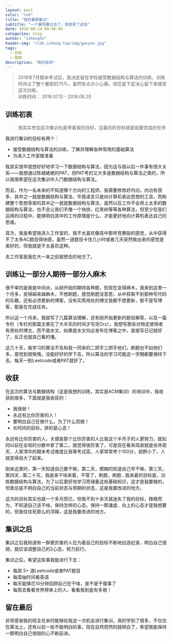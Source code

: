 ```yaml
---
layout: post
color: "red"
title: "我的暑假集训"
subtitle: "一个暑假要过去了，我收获了这些"
date: 2016-08-14 00:00:00
categories: blog
author: "isheng52"
header-img: "/cdn.isheng.top/img/ganyan.jpg"
tags:
  - 目标
  - 随笔
description: "我的收获"
---
```


> 2016年7月期末考试后，我决定留在学校接受数据结构与算法的训练，训练时间占了整个暑假的75%，虽然有点点小心痛，但还是下定决心留下来接受这次训练。  
> 训练时间： 2016.07.12 - 2016.08.20

## 训练初衷
> 我其实参加这次集训也是带着我的目标，这最初的目标就是我要完成的任务  

我进行集训的目标有两个：

* 接受数据结构与算法的训练，了解并理解各种常用的基础算法
* 为进入工作室做准备

我其实很早就想好好地学习一下数据结构与算法，因为这与我以后一件事有很大关系——我想通过陈越姥姥的PAT，但PAT考的又大多是数据结构与算法之类的，所以我很希望在这次集训中入门数据结构与算法。  

而且，作为一名未来的不知道哪个方向的工程师，我需要修炼好内功，内功有很多，其中之一就是数据结构与算法，毕竟语言只是向计算机表达思想的工具，而构建整个思想骨架的其中之一就是数据结构与算法，虽然以后工作不会用上太多的数据结构与算法，也不会让我们手撸一个快排，红黑树等等各种算法，但至少在我们运用的过程中，能够明白其中的工作原理是什么，才能更好地向计算机表达自己的思维。  

其次，我是希望我进入工作室的，我不太喜欢像高中那样竞赛般的感觉，从中获得不了太多AC题目得快感，虽然一道题目卡住几小时或者几天突然做出来的感觉是美好的，但我就是不太喜欢这种。  

去工作室是我在大一来之前就想去的地方了。  

## 训练让一部分人期待一部分人麻木

很不幸的是我是中间派，从刚开始的期待各种题，到现在变得麻木，我来到这里一个月多，变得越来越麻木，不想刷题，感觉刷题没意思，从中获取不到那种写代码的乐趣，还有必须更新的博客，没有实质用处的博文我都不想更新，那不是写博客，那是在完成任务。  

所以这一个月来，我就写了几篇算法理解，还有刚开始更新的题目解答，以及一篇专栏（专栏的那篇文章花了大半天的时间才写完Orz），我想写那些对特定使用者有用处的博文，而不是水文，如果是水文何必发布在博客之中，直接写日记就好了，反正也就自己看的懂。  

这几十天，我学习的算法不及和我一同来的二把手三把手他们，刷题也不如他们多，感觉到很惭愧，没能好好的学下去，所以算法的学习可能这一学期都要保持下去，每天一到Leetcode或者PAT就好了。  


## 收获

在这次的算法与数据结构（这是我想的训练，其实是ACM集训）的培训中，我收获到很多，下面就是我收获的：  

* 我很弱！
* 永远有比你厉害的人！  
* 要明白自己在做什么，为了什么而做！
* 长时间的目标，拼的是心态！

 永远有比你厉害的人，关键是那个比你厉害的人比我这个半吊子的人更努力，就如同以前在全班的分数中拿了第二，就觉得很厉害了，可是现在看来简直就是坐井观天，人家清华的期末考试难度比我等考试高，人家常常考个100分，视野小了，人就变得自大了起来。  

刚来这里时，第一天知道自己要干嘛，第二天，模糊的知道自己早干嘛，第三天，第四天...第二十天，我是来干啥来着，不管了，刷题，刷题...我来着的目标是，训练数据结构与算法，为了以后更好地学习而储备这些基础知识，这才是我要做的，但我总是不明白自己的当前状态与预期的状态，这是我要改进的地方。  

这次的目标其实也就一个多月而已，但我不到十余天就迷失了我的目标，碌碌而为，不知道自己该干啥，保持怎样的心态。保持一颗谦虚、向上的心态才是我想要的，但我往往死那么的浮躁，这是我要改进的地方。  


## 集训之后

集训之后我知道有一群更厉害的人在为着自己的目标不断地创造纪录，明白自己很弱，就应该调整自己的2心态，努力前行。  

集训之后，希望这些事我能进行下去：  

* 每周 5+ 道Leetcode或者PAT题目
* 每周抽时间看英语
* 每天能够花10分钟回顾自己在干啥，是不是干傻事了
* 每周去看看世界榜单上的人，看看我到底有多弱！

## 留在最后

非常感谢我的班主任来时能够给我这一次机会进行集训，真的学到了很多，不仅仅在算法上，还有以前一些不能明白的事，现在自然而然的就明白了，希望我能保持一颗明白自己很弱的心不断前进。  
